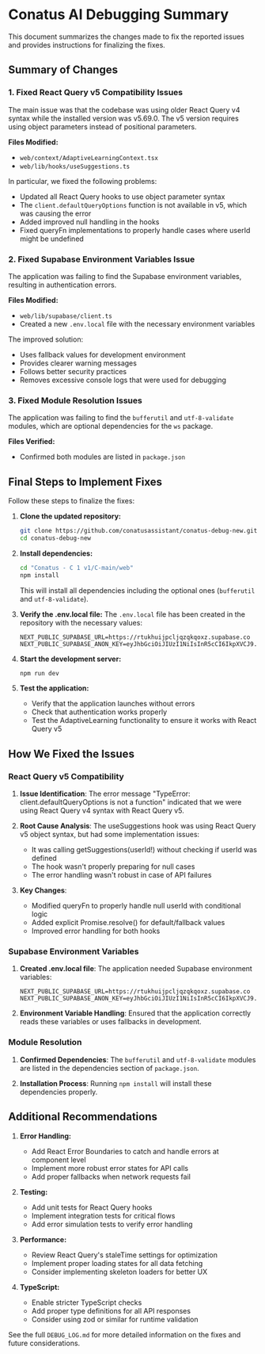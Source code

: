 # Conatus AI Debugging Summary

This document summarizes the changes made to fix the reported issues and provides instructions for finalizing the fixes.

## Summary of Changes

### 1. Fixed React Query v5 Compatibility Issues

The main issue was that the codebase was using older React Query v4 syntax while the installed version was v5.69.0. The v5 version requires using object parameters instead of positional parameters.

**Files Modified:**
- `web/context/AdaptiveLearningContext.tsx`
- `web/lib/hooks/useSuggestions.ts`

In particular, we fixed the following problems:
- Updated all React Query hooks to use object parameter syntax
- The `client.defaultQueryOptions` function is not available in v5, which was causing the error
- Added improved null handling in the hooks
- Fixed queryFn implementations to properly handle cases where userId might be undefined

### 2. Fixed Supabase Environment Variables Issue

The application was failing to find the Supabase environment variables, resulting in authentication errors.

**Files Modified:**
- `web/lib/supabase/client.ts`
- Created a new `.env.local` file with the necessary environment variables

The improved solution:
- Uses fallback values for development environment
- Provides clearer warning messages
- Follows better security practices
- Removes excessive console logs that were used for debugging

### 3. Fixed Module Resolution Issues

The application was failing to find the `bufferutil` and `utf-8-validate` modules, which are optional dependencies for the `ws` package.

**Files Verified:**
- Confirmed both modules are listed in `package.json`

## Final Steps to Implement Fixes

Follow these steps to finalize the fixes:

1. **Clone the updated repository:**
   ```bash
   git clone https://github.com/conatusassistant/conatus-debug-new.git
   cd conatus-debug-new
   ```

2. **Install dependencies:**
   ```bash
   cd "Conatus - C 1 v1/C-main/web"
   npm install
   ```
   
   This will install all dependencies including the optional ones (`bufferutil` and `utf-8-validate`).

3. **Verify the .env.local file:**
   The `.env.local` file has been created in the repository with the necessary values:
   ```
   NEXT_PUBLIC_SUPABASE_URL=https://rtukhuijpcljqzqkqoxz.supabase.co
   NEXT_PUBLIC_SUPABASE_ANON_KEY=eyJhbGciOiJIUzI1NiIsInR5cCI6IkpXVCJ9...
   ```

4. **Start the development server:**
   ```bash
   npm run dev
   ```

5. **Test the application:**
   - Verify that the application launches without errors
   - Check that authentication works properly
   - Test the AdaptiveLearning functionality to ensure it works with React Query v5

## How We Fixed the Issues

### React Query v5 Compatibility

1. **Issue Identification**: The error message "TypeError: client.defaultQueryOptions is not a function" indicated that we were using React Query v4 syntax with React Query v5.

2. **Root Cause Analysis**: The useSuggestions hook was using React Query v5 object syntax, but had some implementation issues:
   - It was calling getSuggestions(userId!) without checking if userId was defined
   - The hook wasn't properly preparing for null cases
   - The error handling wasn't robust in case of API failures

3. **Key Changes**:
   - Modified queryFn to properly handle null userId with conditional logic
   - Added explicit Promise.resolve() for default/fallback values
   - Improved error handling for both hooks

### Supabase Environment Variables

1. **Created .env.local file**: The application needed Supabase environment variables:
   ```
   NEXT_PUBLIC_SUPABASE_URL=https://rtukhuijpcljqzqkqoxz.supabase.co
   NEXT_PUBLIC_SUPABASE_ANON_KEY=eyJhbGciOiJIUzI1NiIsInR5cCI6IkpXVCJ9...
   ```

2. **Environment Variable Handling**: Ensured that the application correctly reads these variables or uses fallbacks in development.

### Module Resolution

1. **Confirmed Dependencies**: The `bufferutil` and `utf-8-validate` modules are listed in the dependencies section of `package.json`.

2. **Installation Process**: Running `npm install` will install these dependencies properly.

## Additional Recommendations

1. **Error Handling:**
   - Add React Error Boundaries to catch and handle errors at component level
   - Implement more robust error states for API calls
   - Add proper fallbacks when network requests fail

2. **Testing:**
   - Add unit tests for React Query hooks
   - Implement integration tests for critical flows
   - Add error simulation tests to verify error handling

3. **Performance:**
   - Review React Query's staleTime settings for optimization
   - Implement proper loading states for all data fetching
   - Consider implementing skeleton loaders for better UX

4. **TypeScript:**
   - Enable stricter TypeScript checks
   - Add proper type definitions for all API responses
   - Consider using zod or similar for runtime validation

See the full `DEBUG_LOG.md` for more detailed information on the fixes and future considerations.